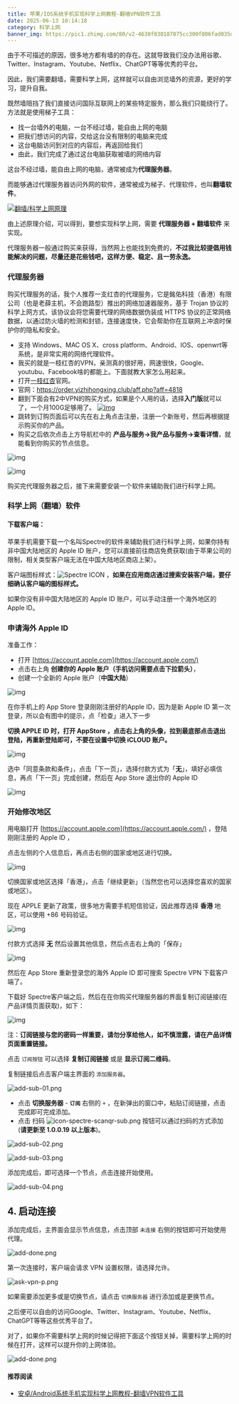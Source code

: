 ```yaml
---
title: 苹果/IOS系统手机实现科学上网教程-翻墙VPN软件工具
date: 2025-06-13 10:14:18
category: 科学上网
banner_img: https://pic1.zhimg.com/80/v2-4638f830187075cc300f806fad035d6c_720w.png
---
```


由于不可描述的原因，很多地方都有墙的的存在。这就导致我们没办法用谷歌、Twitter、Instagram、Youtube、Netflix、ChatGPT等等优秀的平台。

因此，我们需要翻墙，需要科学上网，这样就可以自由浏览墙外的资源，更好的学习，提升自我。

既然墙阻挡了我们直接访问国际互联网上的某些特定服务，那么我们只能绕行了。方法就是使用梯子工具：

- 找一台墙外的电脑，一台不经过墙，能自由上网的电脑
- 把我们想访问的内容，交给这台没有限制的电脑来完成
- 这台电脑访问到对应的内容后，再返回给我们
- 由此，我们完成了通过这台电脑获取被墙的网络内容

这台不经过墙，能自由上网的电脑，通常被成为**代理服务器**。

而能够通过代理服务器访问外网的软件，通常被成为梯子、代理软件，也叫**翻墙软件**。

[![翻墙/科学上网原理](https://pic1.zhimg.com/80/v2-dc19c0d872293294d4826c858a6deab6_720w.png)](https://pic1.zhimg.com/80/v2-dc19c0d872293294d4826c858a6deab6_720w.png)

由上述原理介绍，可以得到，要想实现科学上网，需要 **代理服务器 + 翻墙软件** 来实现。

代理服务器一般通过购买来获得，当然网上也能找到免费的，**不过我比较提倡用钱能解决的问题，尽量还是花些钱吧，这样方便、稳定、且一劳永逸。**

### 代理服务器

购买代理服务的话，我个人推荐一支红杏的代理服务，它是銘佑科技（香港）有限公司（也是老薛主机，不会跑路型）推出的网络加速器服务，基于 Trojan 协议的科学上网方式，该协议会将您需要代理的网络数据伪装成 HTTPS 协议的正常网络数据，以通过防火墙的检测和封锁，连接速度快，它会帮助你在互联网上冲浪时保护你的隐私和安全。

- 支持 Windows、MAC OS X、cross platform、Android、IOS、openwrt等系统，是非常实用的网络代理软件。
- 我买的就是一枝红杏的VPN，亲测真的很好用，网速很快，Google、youtubu、Facebook啥的都能上。下面就教大家怎么用起来。
- 打开[一枝红杏](https://order.yizhihongxing.club/aff.php?aff=4818)官网。
- 官网：https://order.yizhihongxing.club/aff.php?aff=4818
- 翻到下面会有2中VPN的购买方式，如果是个人用的话，选择**入门版**就可以了，一个月100G足够用了。
  [![img](https://picx.zhimg.com/80/v2-244e645586693c51228d64ac5d41ca9d_720w.png)](https://picx.zhimg.com/80/v2-244e645586693c51228d64ac5d41ca9d_720w.png)
- 跳转到订购页面后可以先在右上角点击注册，注册一个新账号，然后再根据提示购买你的产品。
- 购买之后依次点击上方导航栏中的 **产品与服务->我产品与服务->查看详情**，就能看到你购买的节点信息。

![img](https://pica.zhimg.com/80/v2-2d44e88baa237bfe08fe7f5818f28d97_720w.png)



![img](https://picx.zhimg.com/80/v2-2ba28aad0e03218b8498758845a4008a_720w.png)

购买完代理服务器之后，接下来需要安装一个软件来辅助我们进行科学上网。

### 科学上网（翻墙）软件

#### 下载客户端：

苹果手机需要下载一个名叫Spectre的软件来辅助我们进行科学上网，如果你持有非中国大陆地区的 Apple ID 账户，您可以直接前往商店免费获取(由于苹果公司的限制，相关类型客户端无法在中国大陆地区商店上架）。

客户端图标样式：![Spectre ICON](https://picx.zhimg.com/80/v2-ce46d0d37f0d79cd0650d3d51c170ce3_720w.png) ，**如果在应用商店通过搜索安装客户端，要仔细确认客户端的图标样式。**

如果你没有非中国大陆地区的 Apple ID 账户，可以手动注册一个海外地区的Apple ID。

### 申请海外 Apple ID

准备工作：

- 打开 [https://account.apple.com](https://account.apple.com/) 
- 点击右上角 **创建你的 Apple 账户（手机访问需要点击下拉箭头）**，
- 创建一个全新的 Apple 账户（**中国大陆**）

![img](https://pica.zhimg.com/80/v2-95c6e3102ea6382926d4e9b05128fdea_720w.png)

在你手机上的 App Store 登录刚刚注册好的Apple ID，因为是新 Apple ID 第一次登录，所以会有图中的提示，点「检查」进入下一步

**切换 APPLE ID 时，打开 AppStore ，点击右上角的头像，拉到最底部点击退出登陆，再重新登陆即可，不要在设置中切换 iCLOUD 账户。**

![img](https://picx.zhimg.com/80/v2-cc7181cd70e540f1f59ea989a3e93731_720w.png)

选中「同意条款和条件」，点击「下一页」，选择付款方式为「**无**」，填好必填信息，再点「下一页」完成创建，然后在 App Store 退出你的 Apple ID

![img](https://pic1.zhimg.com/80/v2-15d06fed1e3f310f8ee3426c2202d3ca_720w.png)

### 开始修改地区

用电脑打开 [https://account.apple.com](https://account.apple.com/) ，登陆刚刚注册的 Apple ID ，

点击左侧的个人信息后，再点击右侧的国家或地区进行切换。

![img](https://pic1.zhimg.com/80/v2-a5353c41f96a1fd4a749b05aff76ccc9_720w.png)

切换国家或地区选择「香港」，点击「继续更新」（当然您也可以选择您喜欢的国家或地区）。

现在 APPLE 更新了政策，很多地方需要手机短信验证，因此推荐选择 **香港** 地区，可以使用 +86 号码验证。

![img](https://pic1.zhimg.com/80/v2-97f026a603c08824aabe2184272ae639_720w.png)

付款方式选择 **无** 然后设置其他信息，然后点击右上角的「保存」

![img](https://pica.zhimg.com/80/v2-3679724c7665c183aa427d3a0c6617f1_720w.png)

 

然后在 App Store 重新登录您的海外 Apple ID 即可搜索 Spectre VPN 下载客户端了。

下载好 Spectre客户端之后，然后在在你购买代理服务器的界面复制订阅链接(在产品详情页面获取)，如下：

![img](https://picx.zhimg.com/80/v2-e4a0d139a67a29f73acb465c366769cb_720w.png)

注：**订阅链接与您的密码一样重要，请勿分享给他人，如不慎泄露，请在产品详情页面重置链接。**

点击 `订阅按钮` 可以选择 **复制订阅链接** 或是 **显示订阅二维码**。

复制链接后点击客户端主界面的 `添加服务器`。

![add-sub-01.png](https://pica.zhimg.com/80/v2-fe4a3a5d4695d0bb295013862c7e6b94_720w.png)

- 点击 **切换服务器** - **`订阅`** 右侧的 `+` ，在新弹出的窗口中，粘贴订阅链接，点击完成即可完成添加。
- 点击 扫码 ![icon-spectre-scanqr-sub.png](https://repo.yizhihongxing.app/images/icon-spectre-scanqr-sub.png) 按钮可以通过扫码的方式添加 (**请更新至 1.0.0.19 以上版本**)。

![add-sub-02.png](https://picx.zhimg.com/80/v2-49f79fa9c468da7d259c2aa42b0c6b06_720w.png)

![add-sub-03.png](https://picx.zhimg.com/80/v2-0b0f0722a0665f783b80c1a65a8232a5_720w.png)

添加完成后，即可选择一个节点，点击连接开始使用。

![add-sub-04.png](https://picx.zhimg.com/80/v2-88aa786e9710f816089df78040f8b5a3_720w.png)

## 4. 启动连接

添加完成后，主界面会显示节点信息，点击顶部 `未连接` 右侧的按钮即可开始使用代理。

![add-done.png](https://picx.zhimg.com/80/v2-cbcf622febd1d57f369abb877b877100_720w.png)

第一次连接时，客户端会请求 VPN 设置权限，请选择允许。

![ask-vpn-p.png](https://pic1.zhimg.com/80/v2-342ef906965f1a9f7b549fbe7affdf72_720w.png)

如果需要添加更多或是切换节点，请点击 `切换服务器` 进行添加或是更换节点。

之后便可以自由的访问Google、Twitter、Instagram、Youtube、Netflix、ChatGPT等等这些优秀平台了。

对了，如果你不需要科学上网的时候记得把下面这个按钮关掉，需要科学上网的时候在打开，这样可以提升你的上网体验。

![add-done.png](https://picx.zhimg.com/80/v2-cbcf622febd1d57f369abb877b877100_720w.png)

#### 推荐阅读

+ [安卓/Android系统手机实现科学上网教程-翻墙VPN软件工具](https://tanqingbo.cn/Android-open-internet/)
